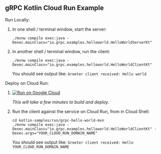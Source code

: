 gRPC Kotlin Cloud Run Example
-----------------------------

Run Locally:
1. In one shell / terminal window, start the server:
    ```
    ./mvnw compile exec:java -Dexec.mainClass="io.grpc.examples.helloworld.HelloWorldServerKt"
    ```
1. In another shell / terminal window, run the client:
    ```
    ./mvnw compile exec:java -Dexec.mainClass="io.grpc.examples.helloworld.HelloWorldClientKt"
    ```

   You should see output like: `Greeter client received: Hello world`

Deploy on Cloud Run:

1. [![Run on Google Cloud](https://deploy.cloud.run/button.svg)](https://deploy.cloud.run)

    *This will take a few minutes to build and deploy.*

1. Run the client against the service on Cloud Run, from in Cloud Shell:
    ```
    cd kotlin-samples/run/grpc-hello-world-mvn
    ./mvnw compile exec:java -Dexec.mainClass="io.grpc.examples.helloworld.HelloWorldClientKt" -Dexec.args="YOUR_CLOUD_RUN_DOMAIN_NAME"
    ```

   You should see output like: `Greeter client received: Hello YOUR_CLOUD_RUN_DOMAIN_NAME`
